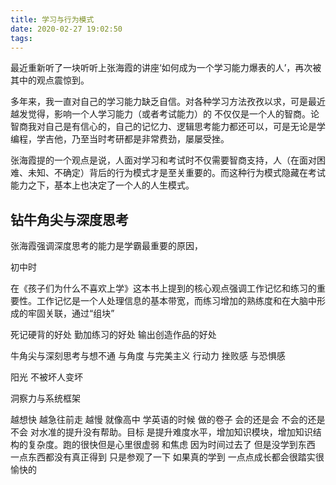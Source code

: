 ```yaml
---
title: 学习与行为模式
date: 2020-02-27 19:02:50
tags:
---
```

最近重新听了一块听听上张海霞的讲座‘如何成为一个学习能力爆表的人’，再次被其中的观点震惊到。

多年来，我一直对自己的学习能力缺乏自信。对各种学习方法孜孜以求，可是最近越发觉得，影响一个人学习能力（或者考试能力）的
不仅仅是一个人的智商。论智商我对自己是有信心的，自己的记忆力、逻辑思考能力都还可以，可是无论是学编程，学吉他，乃至当时考研都是非常费劲，屡屡受挫。

张海霞提的一个观点是说，人面对学习和考试时不仅需要智商支持，人（在面对困难、未知、不确定）背后的行为模式才是至关重要的。而这种行为模式隐藏在考试能力之下，基本上也决定了一个人的人生模式。

## 钻牛角尖与深度思考
张海霞强调深度思考的能力是学霸最重要的原因，

初中时


在《孩子们为什么不喜欢上学》这本书上提到的核心观点强调工作记忆和练习的重要性。工作记忆是一个人处理信息的基本带宽，而练习增加的熟练度和在大脑中形成的牢固关联，通过“组块”

死记硬背的好处
勤加练习的好处
输出创造作品的好处

牛角尖与深刻思考与想不通 与角度 与完美主义 行动力 挫败感 与恐惧感

阳光 不被坏人变坏

洞察力与系统框架

越想快 越急往前走 越慢 就像高中 学英语的时候 做的卷子 会的还是会 不会的还是不会 对水准的提升没有帮助。目标
是提升难度水平，增加知识模块，增加知识结构的复杂度。跑的很快但是心里很虚弱 和焦虑 因为时间过去了 但是没学到东西 一点东西都没有真正得到 只是参观了一下  如果真的学到 一点点成长都会很踏实很愉快的
